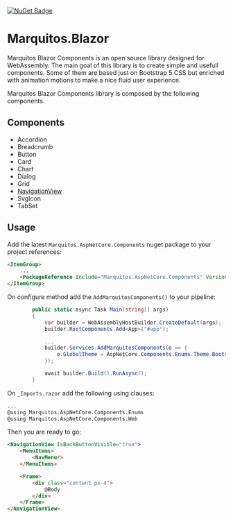 [![NuGet Badge](https://buildstats.info/nuget/Marquitos.AspNetCore.Components)](https://www.nuget.org/packages/Marquitos.AspNetCore.Components/)

# Marquitos.Blazor
Marquitos Blazor Components is an open source library designed for WebAssembly. The main goal of this library is to create simple and usefull components. Some of them are based just on Bootstrap 5 CSS but enriched with animation motions to make a nice fluid user experience.

Marquitos Blazor Components library is composed by the following components.

## Components
- Accordion
- Breadcrumb
- Button
- Card
- Chart
- Dialog
- Grid
- [NavigationView](https://github.com/MarquitosPT/Marquitos.Blazor/wiki/NavigationView)
- SvgIcon
- TabSet

## Usage
Add the latest `Marquitos.AspNetCore.Components` nuget package to your project references:
```html
<ItemGroup>
    ...
    <PackageReference Include="Marquitos.AspNetCore.Components" Version="1.0.x" />
</ItemGroup>
```

On configure method add the `AddMarquitosComponents()` to your pipeline:
```csharp
        public static async Task Main(string[] args)
        {
            var builder = WebAssemblyHostBuilder.CreateDefault(args);
            builder.RootComponents.Add<App>("#app");

            ...
            builder.Services.AddMarquitosComponents(o => {
                o.GlobalTheme = AspNetCore.Components.Enums.Theme.Bootstrap;
            });

            await builder.Build().RunAsync();
        }
```

On `_Imports.razor` add the following using clauses:
```html
...
@using Marquitos.AspNetCore.Components.Enums
@using Marquitos.AspNetCore.Components.Web
```

Then you are ready to go:
```html
<NavigationView IsBackButtonVisible="true">
    <MenuItems>
        <NavMenu/>
    </MenuItems>

    <Frame>
        <div class="content px-4">
            @Body
        </div>
    </Frame>
</NavigationView>
```
